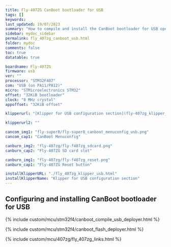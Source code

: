 ```yaml
---
title: Fly-407ZG CanBoot bootloader for USB
tags: []
keywords: 
last_updated: 19/07/2023
summary: "How to compile and install the CanBoot bootloader for USB operation on the Fly-407ZG"
sidebar: mydoc_sidebar
permalink: fly_407zg_canboot_usb.html
folder: mydoc
comments: false
toc: true
datatable: true

boardname: Fly-407ZG
firmware: usb
ver: "" 
processor: "STM32F407"
com: "USB (on PA11/PA12)"
micro: "STMicroelectronics STM32"
offset: "32KiB bootloader"
clock: "8 MHz crystal"
appoffset: "32KiB offset"

klipperurl: "[Klipper for USB configuration section](fly-407zg_klipper_usb.html)"

klipperurl2: ""

cancom_img1: "fly-super8/fly-super8_canboot_menuconfig_usb.png"
cancom_cap1: "CanBoot Menuconfig"

canburn_img2: "fly-407zg/fly-f407zg_sdcard.png"
canburn_cap2: "Fly-407ZG SD card slot"

canburn_img1: "fly-407zg/fly-f407zg_reset.png"
canburn_cap1: "Fly-407ZG Reset button"

installKlipperURL: "./fly_407zg_klipper_usb.html"
installKlipperName: "Klipper for USB configuration section"
---
```


## Configuring and installing CanBoot bootloader for USB

{% include custom/mcu/stm32f4/canboot_compile_usb_deployer.html %}

{% include custom/mcu/stm32f4/canboot_flash_deployer.html %}

{% include custom/mcu/407zg/fly_407zg_links.html %}

